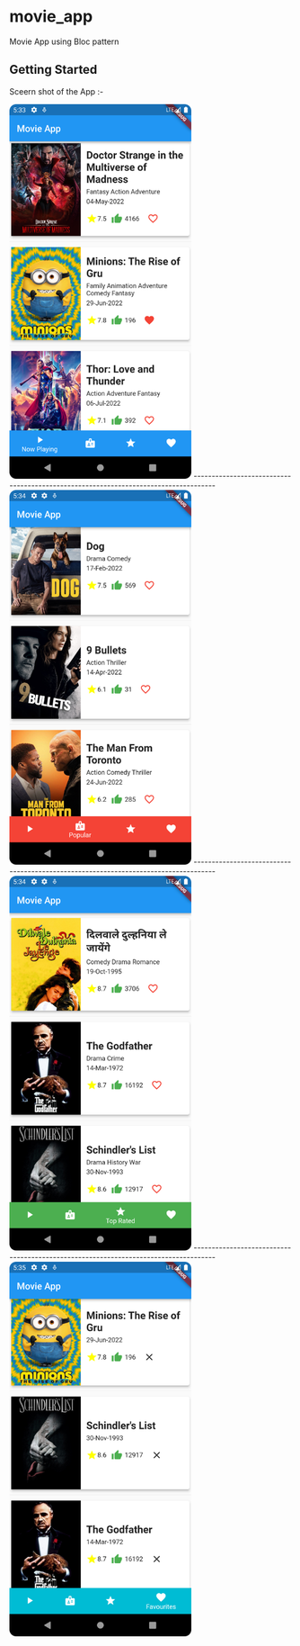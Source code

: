 # movie_app

Movie App using Bloc pattern

## Getting Started

Sceern shot of the App :-

<img src="lib/images/SS1.png" width=324 height=666>
------------------------------------------------------------------------------------
<img src="lib/images/SS2.png" width=324 height=666>
------------------------------------------------------------------------------------
<img src="lib/images/SS3.png" width=324 height=666>
------------------------------------------------------------------------------------
<img src="lib/images/SS4.png" width=324 height=666>

